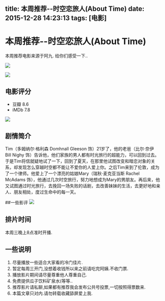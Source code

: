 title: 本周推荐--时空恋旅人(About Time)
date: 2015-12-28 14:23:13
tags: [电影]
---
# 本周推荐--时空恋旅人(About Time)

本周推荐电影来源于阿九. 给你们感受一下..

![](http://ww3.sinaimg.cn/large/c1b2f9f1gw1ezfc5z1immj20k00zk75f.jpg)

![](http://ww2.sinaimg.cn/large/c1b2f9f1gw1ezfc65agd9j20k00zkjso.jpg)

## 电影评分

- 豆瓣 8.6
- iMDb 7.8

![](https://img3.doubanio.com/view/photo/photo/public/p2107947301.jpg)

## 剧情简介

Tim（多姆纳尔·格利森 Domhnall Gleeson 饰）21岁了，他的老爸（比尔·奈伊 Bill Nighy 饰）告诉他，他们家族的男人都有时光旅行的超能力，可以回到过去。于是Tim将信就疑地试了一下，回到了夏天，在那里他试图改变和暗恋对象的关系，却发现怎么穿越时空都不能让不爱你的人爱上你。之后Tim来到了伦敦，成为了一个律师。他爱上了一个漂亮的姑娘Mary（瑞秋·麦克亚当斯 Rachel McAdams 饰），他通过几次时空旅行，努力地想成为Mary的男朋友。再后来，他又试图通过时光旅行，去挽回一场失败的话剧，去改善妹妹的生活，去更好地和亲人、朋友相处，度过生命中的每一天。

##一些影评
![](http://ww3.sinaimg.cn/large/c1b2f9f1gw1ezfcb2cgx4j20ym1oo4c7.jpg)
## 排片时间

本周三晚上8点准时开播.

## 一些说明

1. 尽量播放一些适合大家看的冷门佳片. 
2. 暂定每周三开门,没想着收钱所以来之前请吃完阿姨.不收门票.
3. 播放影片期间请尽量尊重他人尊重自己.
4. 免费提供瓜子饮料矿泉水(等等..
5. 推荐影片请私聊,如果都有推荐我会发布公共号投票,一切按照得票数来.
6. 本篇文章只对内.请勿转载收藏舔屏爱上我.




